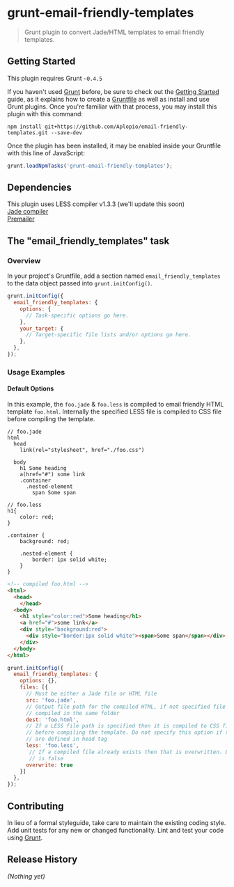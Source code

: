 # grunt-email-friendly-templates

> Grunt plugin to convert Jade/HTML templates to email friendly templates.

## Getting Started
This plugin requires Grunt `~0.4.5`

If you haven't used [Grunt](http://gruntjs.com/) before, be sure to check out the [Getting Started](http://gruntjs.com/getting-started) guide, as it explains how to create a [Gruntfile](http://gruntjs.com/sample-gruntfile) as well as install and use Grunt plugins. Once you're familiar with that process, you may install this plugin with this command:

```shell
npm install git+https://github.com/Aplopio/email-friendly-templates.git --save-dev
```

Once the plugin has been installed, it may be enabled inside your Gruntfile with this line of JavaScript:

```js
grunt.loadNpmTasks('grunt-email-friendly-templates');
```

## Dependencies
This plugin uses LESS compiler v1.3.3 (we'll update this soon)
<br>[Jade compiler](https://www.npmjs.org/package/jade)
<br>[Premailer](https://github.com/peterbe/premailer)

## The "email_friendly_templates" task

### Overview
In your project's Gruntfile, add a section named `email_friendly_templates` to the data object passed into `grunt.initConfig()`.

```js
grunt.initConfig({
  email_friendly_templates: {
    options: {
      // Task-specific options go here.
    },
    your_target: {
      // Target-specific file lists and/or options go here.
    },
  },
});
```

### Usage Examples

#### Default Options
In this example, the `foo.jade` & `foo.less` is compiled to email friendly HTML
template `foo.html`. Internally the specified LESS file is compiled to CSS file before compiling the template.

```jade
// foo.jade
html
  head
    link(rel="stylesheet", href="./foo.css")

  body
    h1 Some heading
    a(href="#") some link
    .container
      .nested-element
        span Some span
```

```less
// foo.less
h1{
    color: red;
}

.container {
    background: red;

    .nested-element {
        border: 1px solid white;
    }
}
```

```html
<!-- compiled foo.html -->
<html>
  <head>
    </head>
  <body>
    <h1 style="color:red">Some heading</h1>
    <a href="#">some link</a>
    <div style="background:red">
      <div style="border:1px solid white"><span>Some span</span></div>
    </div>
  </body>
</html>

```

```js
grunt.initConfig({
  email_friendly_templates: {
    options: {},
    files: [{
      // Must be either a Jade file or HTML file
      src: 'foo.jade',
      // Output file path for the compiled HTML, if not specified file is
      // compiled in the same folder
      dest: 'foo.html',
      // If a LESS file path is specified then it is compiled to CSS first
      // before compiling the template. Do not specify this option if the styles
      // are defined in head tag
      less: 'foo.less',
       // If a compiled file already exists then that is overwritten. Default value
       // is false
      overwrite: true
    }]
  },
});
```

## Contributing
In lieu of a formal styleguide, take care to maintain the existing coding style. Add unit tests for any new or changed functionality. Lint and test your code using [Grunt](http://gruntjs.com/).

## Release History
_(Nothing yet)_
